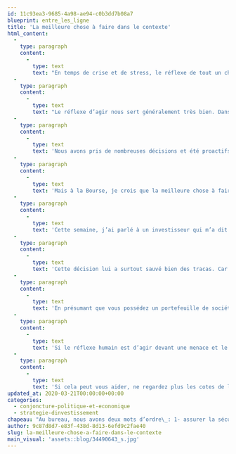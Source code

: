 ```yaml
---
id: 11c93ea3-9685-4a98-ae94-c0b3dd7b08a7
blueprint: entre_les_ligne
title: 'La meilleure chose à faire dans le contexte'
html_content:
  -
    type: paragraph
    content:
      -
        type: text
        text: "En temps de crise et de stress, le réflexe de tout un chacun est d’agir, de prendre des décisions pour contrer la menace. Devant un danger, on a deux choix\_: combattre la menace ou s’enfuir, la traditionnelle réponse du «\_Fight or Flight\_». Quelle que soit notre réponse, on agit; le réflexe de ne rien faire n’est pas en nous. De fait, dans l’histoire de l’humanité, ceux qui ne réagissaient pas devant une menace mouraient pour la plupart et leurs gènes ne se sont pas perpétués."
  -
    type: paragraph
    content:
      -
        type: text
        text: "Le réflexe d’agir nous sert généralement très bien. Dans l’ensemble, la population québécoise réagit à la menace du coronavirus. Les gens sont proactifs\_: ils prennent les mesures requises en s’isolant, en réduisant les regroupements, en prenant toutes les précautions nécessaires pour minimiser les risques. On agit et c’est beau à voir."
  -
    type: paragraph
    content:
      -
        type: text
        text: 'Nous avons pris de nombreuses décisions et été proactifs dans notre propre entreprise. C’est aussi le cas de nombreuses entreprises ici et ailleurs dans le monde. Les dirigeants d’entreprises sont proactifs; ils agissent et prennent des décisions chaque jour en fonction de l’évolution du virus et des conditions changeantes. On agit devant la menace.'
  -
    type: paragraph
    content:
      -
        type: text
        text: 'Mais à la Bourse, je crois que la meilleure chose à faire pour l’investisseur est justement de ne rien faire, ce qui va à l’encontre de nos réflexes normaux. On a tous l’impression qu’on doit faire quelque chose pour contrer la menace, mais ce n’est pas une bonne idée.'
  -
    type: paragraph
    content:
      -
        type: text
        text: 'Cette semaine, j’ai parlé à un investisseur qui m’a dit qu’il avait traversé la crise de 2008-2009 en ne faisant absolument rien avec son portefeuille de placements. Il n’a rien vendu, rien acheté. Il est tout simplement resté assis sur ses mains. Environ un an après la crise, son portefeuille avait récupéré la perte subie pendant la crise. Cette décision de ne rien faire lui a fait épargner bien des coûts, notamment des impôts sur les gains et des frais de transaction.'
  -
    type: paragraph
    content:
      -
        type: text
        text: 'Cette décision lui a surtout sauvé bien des tracas. Car faut-il le répéter, l’investisseur qui vend aujourd’hui se retrouvera avec une encaisse qui ne procure presque rien en intérêts. Il devra aussi réinvestir un jour. Sera-t-il en mesure de le faire au bon moment? J’en doute fort.'
  -
    type: paragraph
    content:
      -
        type: text
        text: 'En présumant que vous possédez un portefeuille de sociétés de qualité, des entreprises rentables et en bonne santé financière, la meilleure chose à faire est de ne rien faire. Il est probable que certaines entreprises connaissent plus de difficultés que d’autres, mais la plupart sauront s’ajuster, s’adapter et traverser la crise. Beaucoup d’entre elles émergeront plus fortes de cette crise. Et votre portefeuille se replacera éventuellement, comme ce fut le cas après la crise financière de 2008-2009.'
  -
    type: paragraph
    content:
      -
        type: text
        text: 'Si le réflexe humain est d’agir devant une menace et le stress qu’elle engendre, l’investisseur à long terme doit à mon avis combattre ce réflexe et se convaincre de ne rien faire.'
  -
    type: paragraph
    content:
      -
        type: text
        text: 'Si cela peut vous aider, ne regardez plus les cotes de la Bourse, ni votre portefeuille pendant quelques semaines. N’écoutez pas les canaux financiers américains qui poussent inexorablement à l’action et à la panique. Si vous devez absolument agir pour vous sentir mieux, prenez des marches… le beau temps arrive!'
updated_at: 2020-03-21T00:00:00+00:00
categories:
  - conjoncture-politique-et-economique
  - strategie-dinvestissement
chapeau: "Au bureau, nous avons deux mots d’ordre\_: 1- assurer la sécurité de nos employés et 2- être proactifs dans nos communications avec nos investisseurs. Nous prenons les devants pour leur parler et les rassurer."
author: 9c87d8d7-e83f-438d-8d13-6efd9c2fae40
slug: la-meilleure-chose-a-faire-dans-le-contexte
main_visual: 'assets::blog/34490643_s.jpg'
---
```

